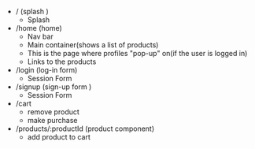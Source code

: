 - / (splash )
  - Splash
- /home (home)
  - Nav bar
  - Main container(shows a list of products)
  - This is the page where profiles "pop-up" on(if the user is logged in)
  - Links to the products
- /login (log-in form)
  - Session Form
- /signup (sign-up form )
  - Session Form
- /cart
  - remove product
  - make purchase
- /products/:productId (product component)
  - add product to cart
